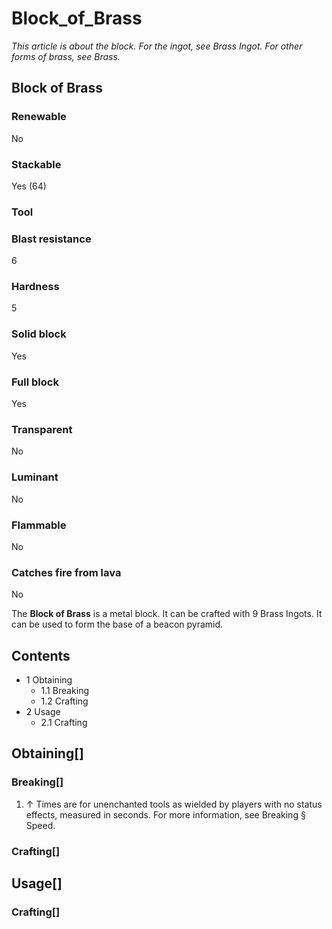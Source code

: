 # Block_of_Brass

*This article is about the block. For the ingot, see Brass Ingot. For other forms of brass, see Brass.*

## Block of Brass

### Renewable

No

### Stackable

Yes (64)

### Tool

### Blast resistance

6

### Hardness

5

### Solid block

Yes

### Full block

Yes

### Transparent

No

### Luminant

No

### Flammable

No

### Catches fire from lava

No

The **Block of Brass** is a metal block. It can be crafted with 9 Brass Ingots. It can be used to form the base of a beacon pyramid.

## Contents

- 1 Obtaining
    - 1.1 Breaking
    - 1.2 Crafting
- 2 Usage
    - 2.1 Crafting

## Obtaining[]

### Breaking[]

1. ↑ Times are for unenchanted tools as wielded by players with no status effects, measured in seconds. For more information, see Breaking § Speed.

### Crafting[]

## Usage[]

### Crafting[]